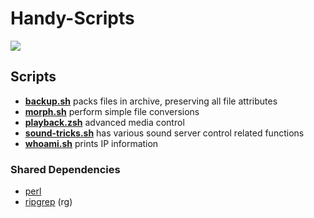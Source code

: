 # Handy-Scripts
![](https://img.shields.io/github/languages/top/Elvyria/Handy-Scripts?style=flat-square)

## Scripts
* [**backup.sh**](scripts/backup.sh) packs files in archive, preserving all file attributes
* [**morph.sh**](scripts/morph.sh) perform simple file conversions
* [**playback.zsh**](scripts/playback.zsh) advanced media control
* [**sound-tricks.sh**](scripts/sound-tricks.sh) has various sound server control related functions
* [**whoami.sh**](scripts/whoami.sh) prints IP information

### Shared Dependencies
* [perl](https://www.cpan.org/src/README.html)
* [ripgrep](https://github.com/BurntSushi/ripgrep) (rg)
